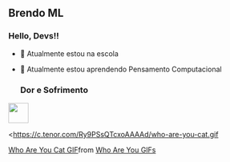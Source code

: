 ## Brendo ML
### Hello, Devs!!
- 🔭 Atualmente estou na escola
- 🌱 Atualmente estou aprendendo Pensamento Computacional 

  ### Dor e Sofrimento

<img src="https://cdn.jsdelivr.net/gh/devicons/devicon/icons/git/git-original.svg" width="40" height="40"/>

            
           
<https://c.tenor.com/Ry9PSsQTcxoAAAAd/who-are-you-cat.gif

<div class="tenor-gif-embed" data-postid="24607471" data-share-method="host" data-aspect-ratio="0.7125" data-width="100%"><a href="https://tenor.com/view/who-are-you-cat-cat-staring-confused-weird-gif-24607471">Who Are You Cat GIF</a>from <a href="https://tenor.com/search/who+are+you-gifs">Who Are You GIFs</a></div> <script type="text/javascript" async src="https://tenor.com/embed.js"></script>



